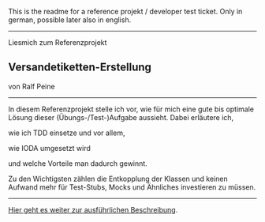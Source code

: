 This is the readme for a reference projekt / developer test ticket.
Only in german, possible later also in english.

-----

Liesmich zum Referenzprojekt 

Versandetiketten-Erstellung
---------------------------

von Ralf Peine

-------------------------------------------------------------------------------------

In diesem Referenzprojekt stelle ich vor, 
wie für mich eine gute bis optimale Lösung dieser (Übungs-/Test-)Aufgabe aussieht. 
Dabei erläutere ich, 

wie ich TDD einsetze und vor allem,

wie IODA umgesetzt wird

und welche Vorteile man dadurch gewinnt.

Zu den Wichtigsten zählen die Entkopplung der Klassen
und keinen Aufwand mehr für Test-Stubs, Mocks und Ähnliches investieren zu müssen. 

-------------------------------------------------------------------------------------

[Hier geht es weiter zur ausführlichen Beschreibung](https://jpr65.github.io/VersandEtiketten/html/index.html).
